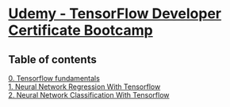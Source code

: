 # [Udemy - TensorFlow Developer Certificate Bootcamp](https://www.udemy.com/course/tensorflow-developer-certificate-machine-learning-zero-to-mastery/)<br>
## Table of contents
[0. Tensorflow fundamentals](00_tensorflow_fundamentals/readme.md)<br>
[1. Neural Network Regression With Tensorflow](01_neural_network_regression_with_tensorflow/readme.md)<br>
[2. Neural Network Classification With Tensorflow](02_neural_network_classification_with_tensorflow/readme.md)<br>